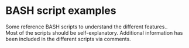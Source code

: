 # BASH script examples
Some reference BASH scripts to understand the different features..  
Most of the scripts should be self-explanatory. 
Additional information has been included in the different scripts via comments. 
